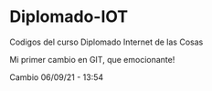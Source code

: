 # Diplomado-IOT
Codigos del curso Diplomado Internet de las Cosas

Mi primer cambio en GIT, que emocionante!

Cambio 06/09/21 - 13:54
